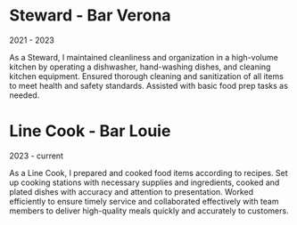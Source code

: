 # Steward - Bar Verona
2021 - 2023

As a Steward, I maintained cleanliness and organization in a high-volume kitchen by operating a dishwasher,
hand-washing dishes, and cleaning kitchen equipment. Ensured thorough cleaning and sanitization of all items to 
meet health and safety standards. Assisted with basic food prep tasks as needed.


# Line Cook - Bar Louie
2023 - current

As a Line Cook, I prepared and cooked food items according to recipes. 
Set up cooking stations with necessary supplies and ingredients, cooked and plated dishes with accuracy 
and attention to presentation. Worked efficiently to ensure timely service and collaborated effectively with team members to 
deliver high-quality meals quickly and accurately to customers.
